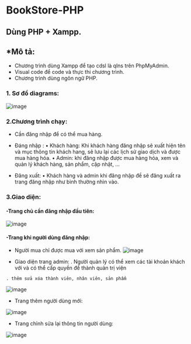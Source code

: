 # BookStore-PHP
## Dùng PHP + Xampp.

## *Mô tả: 
- Chương trình dùng Xampp để tạo cdsl là qlns trên PhpMyAdmin.
- Visual code để code và thực thi chương trình.
- Chương trình dùng ngôn ngữ PHP.
### 1.	Sơ đồ diagrams:
  ![image](https://user-images.githubusercontent.com/101527833/170236768-a9a32978-6b47-4f93-9813-2f588514a0ce.png)


### 2.Chương trình chạy:

-	Cần đăng nhập để có thể mua hàng.

-	Đáng nhập :
•	Khách hàng: Khi khách hàng đăng nhập sẽ xuất hiện tên và mục thông tin khách hang, sẽ lưu lại các lịch sử giao dịch và được mua hàng hóa.
•	Admin: khi đăng nhập được mua hàng hóa, xem và quản lý khách hàng, sản phẩm, cập nhật, …
-	Đăng xuất: 
•	Khách hàng và admin khi đăng nhập đề sẽ đăng xuất ra trang đăng nhập như bình thường nhìn vào.
### 3.Giao diện:
  #### -Trang chủ cần đăng nhập đầu tiên:
  
  ![image](https://user-images.githubusercontent.com/101527833/170236946-2b999ab5-e8c4-41f4-8210-24f5caeadede.png)

  #### -Trang khi người dùng đăng nhập:
   + Người mua chỉ được mua với xem sản phẩm.
   ![image](https://user-images.githubusercontent.com/101527833/170237259-0d4c06fe-9b36-4fb7-9e33-cc6864bcbec2.png)

   + Giao diện trang admin:
    . Người quản lý có thể xem các tài khoản khách với và có thể cấp quyền để thành quản trị viện
    
    . thêm sửa xóa thành viên, nhân viên, sản phẩm 
    
   ![image](https://user-images.githubusercontent.com/101527833/170237484-99b46c43-0b12-4cfc-8539-5f2db2bf0c7b.png)

   
   + Trang thêm người dùng mới:
   
   ![image](https://user-images.githubusercontent.com/101527833/170237738-b2733259-6452-43fc-8467-a87885c18108.png)
   
   + Trang chỉnh sửa lại thông tin người dùng:
   
   ![image](https://user-images.githubusercontent.com/101527833/170237666-cff7f264-4353-4cb6-827b-d7e81f34b2af.png)

